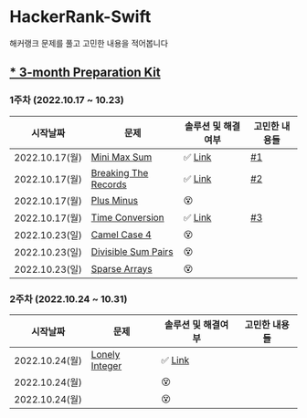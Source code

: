 # HackerRank-Swift
해커랭크 문제를 풀고 고민한 내용을 적어봅니다 

## [* 3-month Preparation Kit](https://www.hackerrank.com/interview/preparation-kits/three-month-preparation-kit/)

### 1주차 (2022.10.17 ~ 10.23)
| 시작날짜 | 문제 | 솔루션 및 해결여부| 고민한 내용들| 
|--|--|--|--| 
| 2022.10.17(월) | [Mini Max Sum](https://www.hackerrank.com/challenges/three-month-preparation-kit-mini-max-sum/problem?isFullScreen=true&h_l=interview&playlist_slugs%5B%5D=preparation-kits&playlist_slugs%5B%5D=three-month-preparation-kit&playlist_slugs%5B%5D=three-month-week-one) | ✅ [Link](https://github.com/heydoy/HackerRank-Swift/blob/main/Solutions/Mini-Max-Sum.swift) | [#1](https://github.com/heydoy/HackerRank-Swift/issues/1)
| 2022.10.17(월) | [Breaking The Records](https://www.hackerrank.com/challenges/three-month-preparation-kit-breaking-best-and-worst-records/problem?isFullScreen=true&h_l=interview&playlist_slugs%5B%5D=preparation-kits&playlist_slugs%5B%5D=three-month-preparation-kit&playlist_slugs%5B%5D=three-month-week-one) | ✅ [Link](https://github.com/heydoy/HackerRank-Swift/blob/main/Solutions/Breaking-The-Records.swift) | [#2](https://github.com/heydoy/HackerRank-Swift/issues/2)
| 2022.10.17(월) | [Plus Minus](https://www.hackerrank.com/challenges/three-month-preparation-kit-plus-minus/problem?isFullScreen=true&h_l=interview&playlist_slugs%5B%5D=preparation-kits&playlist_slugs%5B%5D=three-month-preparation-kit&playlist_slugs%5B%5D=three-month-week-one) | 😵[]() | []()
| 2022.10.17(월) | [Time Conversion](https://www.hackerrank.com/challenges/three-month-preparation-kit-time-conversion/problem?isFullScreen=true&h_l=interview&playlist_slugs%5B%5D=preparation-kits&playlist_slugs%5B%5D=three-month-preparation-kit&playlist_slugs%5B%5D=three-month-week-one) | ✅ [Link](https://github.com/heydoy/HackerRank-Swift/blob/main/Solutions/Time-Conversion) | [#3](https://github.com/heydoy/HackerRank-Swift/issues/3)
| 2022.10.23(일) | [Camel Case 4](https://www.hackerrank.com/challenges/three-month-preparation-kit-camel-case/problem?isFullScreen=true&h_l=interview&playlist_slugs%5B%5D=preparation-kits&playlist_slugs%5B%5D=three-month-preparation-kit&playlist_slugs%5B%5D=three-month-week-one) | 😵 []() | []()
| 2022.10.23(일) | [Divisible Sum Pairs](https://www.hackerrank.com/challenges/three-month-preparation-kit-divisible-sum-pairs/problem?isFullScreen=true&h_l=interview&playlist_slugs%5B%5D=preparation-kits&playlist_slugs%5B%5D=three-month-preparation-kit&playlist_slugs%5B%5D=three-month-week-one) | 😵 []() | []()
| 2022.10.23(일) | [Sparse Arrays](https://www.hackerrank.com/challenges/three-month-preparation-kit-sparse-arrays/problem?isFullScreen=true&h_l=interview&playlist_slugs%5B%5D=preparation-kits&playlist_slugs%5B%5D=three-month-preparation-kit&playlist_slugs%5B%5D=three-month-week-one) | 😵 []() | []()


### 2주차 (2022.10.24 ~ 10.31)
| 시작날짜 | 문제 | 솔루션 및 해결여부| 고민한 내용들| 
|--|--|--|--| 
| 2022.10.24(월) | [Lonely Integer](https://www.hackerrank.com/challenges/three-month-preparation-kit-lonely-integer/problem)| ✅ [Link](https://github.com/heydoy/HackerRank-Swift/blob/main/Solutions/Lonely-Integer.swift) | []()
| 2022.10.24(월) | []()| 😵 []() | []()
| 2022.10.24(월) | []()| 😵 []() | []()
